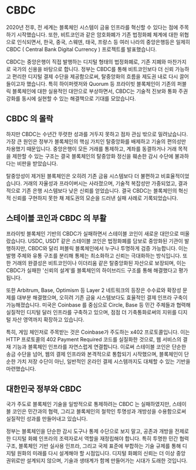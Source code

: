 # CBDC
2020년 전후, 전 세계는 블록체인 시스템이 금융 인프라를 혁신할 수 있다는 점에 주목하기 시작했습니다. 또한, 비트코인과 같은 암호화폐가 기존 법정화폐 체계에 대한 위협으로 인식되면서, 한국, 중국, 스웨덴, 태국, 프랑스 등 여러 나라의 중앙은행등은 일제히 CBDC ( Central Bank Digital Currency ) 프로젝트를 발표했습니다.​

CBDC는 중앙은행이 직접 발행하는 디지털 형태의 법정화폐로, 기존 지폐와 마찬가지로 국가의 신용을 바탕으로 합니다. 정부는 CBDC를 통해 비트코인보다 더 신뢰 가능하고 편리한 디지털 결제 수단을 제공함으로써, 탈중앙화의 흐름을 제도권 내로 다시 끌어들이고자 했습니다. 특히 하이퍼렛저와 Quorum 등 프라이빗 블록체인이 기존의 퍼블릭 블록체인에 대한 실용적인 대안으로 부상하면서, CBDC는 기술적 진보와 통화 주권 강화를 동시에 실현할 수 있는 해결책으로 기대를 모았습니다.

## CBDC 의 몰락
하지만 CBDC는 수년간 뚜렷한 성과를 거두지 못하고 점차 관심 밖으로 밀려났습니다. 가장 큰 원인은 정부가 블록체인의 핵심 가치인 탈중앙화를 배제하고 기술의 편의성만 차용했기 때문입니다. 중앙은행이 모든 거래를 통제하고, 계좌를 동결하거나 거래 목적을 제한할 수 있는 구조는 결국 블록체인의 탈중앙화 정신을 훼손한 감시 수단에 불과하다는 비판을 받았습니다.

탈중앙성이 제거된 블록체인은 오히려 기존 금융 시스템보다 더 불편하고 비효율적이었습니다. 거래의 자율성과 프라이버시는 사라졌으며, 기술적 복잡성만 가중되었고, 결과적으로 기존 은행 시스템보다 낮은 신뢰를 얻었습니다. 결국 CBDC는 블록체인의 혁신적 신뢰를 구현하지 못한 채 제도권의 모순을 드러낸 실패 사례로 기록되었습니다.

## 스테이블 코인과 CBDC 의 부활
프라이빗 블록체인 기반의 CBDC가 실패하면서 스테이블 코인이 새로운 대안으로 떠올랐습니다. USDC, USDT 같은 스테이블 코인은 법정화폐를 담보로 중앙화된 기관이 발행하지만, CBDC와 달리 퍼블릭 블록체인에서 누구나 투명하게 검증 가능합니다. 이는 발행 주체와 유통 구조를 분리해 통제는 최소화하고 신뢰는 극대화하는 방식입니다. 또한 거래의 완결성은 비트코인이나 이더리움 같은 탈중앙화된 자산으로 보장되며, 이는 CBDC가 실패한 '신뢰의 설계'를 블록체인의 하이브리드 구조를 통해 해결했다고 평가됩니다.

또한 Arbitrum, Base, Optimism 등 Layer 2 네트워크의 등장은 수수료와 확장성 문제를 대부분 해결했으며, 오히려 기존 금융 시스템보다도 효율적인 결제 인프라 구축이 가능해졌습니다. 미국은 Coinbase 를 중심으로 Circle, Base 등 민간 주체들과 협력해 실질적인 디지털 달러 인프라를 구축하고 있으며, 점점 더 기축통화로써의 지위를 디지털 자산 영역까지 확장하고 있습니다.

특히, 게임 체인저로 주목받는 것은 Coinbase가 주도하는 x402 프로토콜입니다. 이는 HTTP 프로토콜의 402 Payment Required 코드를 실질화한 것으로, 웹 서비스의 결재 기능과 블록체인 인프라를 자연스럽게 연결합니다. 이로써 스테이블 코인은 단순한 송금 수단을 넘어, 웹의 결제 인프라와 본격적으로 통합되기 시작했으며, 블록체인이 단순한 가치 저장 수단이 아닌, 일반적인 온라인 결제 시스템까지도 대체할 수 있는 기반을 마련했습니다.

## 대한민국 정부와 CBDC
국가 주도로 블록체인 기술을 일방적으로 통제하려는 CBDC 는 실패하였지만, 스테이블 코인은 민간과의 협력, 그리고 블록체인의 철학인 투명성과 개방성을 수용함으로써 실질적인 성과를 만들어내고 있습니다.

정부는 블록체인을 단순한 감시 도구나 통제 수단으로 보지 말고, 공존과 개방을 전제로 한 디지털 화폐 인프라의 조력자로서 역할을 재정립해야 합니다. 특히 투명한 민간 협력 구조, 블록체인 기반 실사용 인프라, 그리고 국제 표준에 부합하는 기술 규제를 통해 디지털 원화의 미래를 다시 설계해야 할 시점입니다. 디지털 화폐의 신뢰는 더 이상 중앙 권위로만 설계되지 않으며, 기술과 생태계가 함께 만들어가는 시대가 도래한 것입니다.